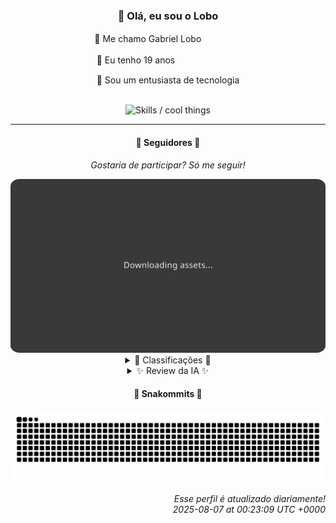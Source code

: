<div align="center">
  <h3>👋 Olá, eu sou o Lobo</h3>
  
  <p>🐺 Me chamo Gabriel Loboㅤㅤㅤㅤㅤ</p>
  <p>🧔 Eu tenho 19 anosㅤㅤㅤㅤㅤㅤㅤㅤ</p>
  <p>🧠 Sou um entusiasta de tecnologia</p>

  <br/>

  <img width="600" alt="Skills / cool things" src="https://skills-icons.vercel.app/api/icons?i=python,md,html,css,js,github,git,vscode,linux,node,ts,sass,react,vite,vercel,lottie,ionic,capacitor,zustand,framer,firebase,arduino,godot,tailwind,shadcnui,lucide,zorinos,pnpm,reactnative&perline=14" />
</div>

<hr />

<div align="center">
    <h4>👤 Seguidores 👤</h4>
    <p><i>Gostaria de participar? Só me seguir!</i></p>
    <img width="600" src=".github/assets/cards/top3.svg" alt="Top 3 followers contributors (monthly)" />
    <details>
    <summary>🏅 Classificações 🏅</summary>
    <br/>
    <table>
        <thead>
            <tr align="center">
                <th>Posição</th>
                <th>Seguidor</th>
                <th>Contribuições</th>
            </tr>
        </thead>
        <tbody>
            <tr align="center">
                <td>1°</td>
                <td><a href="https://github.com/danko-nobre">Danilo Nobre</a></td>
                <td>92 ctr.</td>
            </tr>
            <tr align="center">
                <td>2°</td>
                <td><a href="https://github.com/EvertonMJunior">Everton Marcelino Jr.</a></td>
                <td>80 ctr.</td>
            </tr>
            <tr align="center">
                <td>3°</td>
                <td><a href="https://github.com/RafaZeero">Rafael Lima de Morais</a></td>
                <td>46 ctr.</td>
            </tr>
            <tr align="center">
                <td>4°</td>
                <td><a href="https://github.com/DeividSouSan">Deivid Souza Santana</a></td>
                <td>30 ctr.</td>
            </tr>
            <tr align="center">
                <td>5°</td>
                <td><a href="https://github.com/GabrielCS08">Gabriel Carvalho</a></td>
                <td>26 ctr.</td>
            </tr>
            <tr align="center">
                <td>6°</td>
                <td><a href="https://github.com/joao-nery">João Nery</a></td>
                <td>17 ctr.</td>
            </tr>
            <tr align="center">
                <td>7°</td>
                <td><a href="https://github.com/TopTrenDev">TopTrenDev</a></td>
                <td>10 ctr.</td>
            </tr>
            <tr align="center">
                <td>8°</td>
                <td><a href="https://github.com/wTechnoo">Cézar</a></td>
                <td>9 ctr.</td>
            </tr>
            <tr align="center">
                <td>9°</td>
                <td><a href="https://github.com/filipedeschamps">Filipe Deschamps</a></td>
                <td>6 ctr.</td>
            </tr>
            <tr align="center">
                <td>10°</td>
                <td><a href="https://github.com/jeanfbrito">Jean Brito</a></td>
                <td>4 ctr.</td>
            </tr>
        </tbody>
    </table>
    </details>
    <details>
    <summary>✨ Review da IA ✨</summary>
    <br/>
    <div align="justify"><p><b>Danilo Nobre</b>, 92 contribuições? Quase lá, hein? Mas vamos ser sinceros, um "Full-stack, Game dev e 3D Enthusiast" que ainda não dominou o mundo? Seu portfólio "Space Wizard Studios" parece mais "Space Beginner Studios". E esse fork de "coa_tools2" atualizado em Julho? <i>Originalidade</i> mandou lembranças. Continue tentando, quem sabe um dia você realmente lance algo que não seja uma cópia.</p>
<p><b>Everton Marcelino Jr.</b>, 80 contribuições, nada mal. Mas antes de se gabar, me diga, quantas dessas foram realmente significativas? Contribuir para o TypeORM é ótimo, mas e quanto a criar algo <i>seu</i> que não precise de 35 mil estrelas para ser relevante? Ah, e "passionate about technology"? Que clichê! Mostre-me algo que prove essa paixão além de seus commits. </p>
<p><b>Rafael Lima de Morais</b>, 46 contribuições. "Software Engineer | Go | Typescript | Rust | Vim". Tantas tecnologias e tão pouco impacto? Seu "desires" parece ser o único projeto minimamente interessante, mas a última atualização foi em outubro de 2024. Estava ocupado demais configurando o Vim? E o "lazydocker" forked em agosto de 2024? Precisamos de mais originalidade e menos preguiça, <i>hein</i>? </p>
<p><b>Deivid Souza Santana</b>, 30 contribuições. "Estudante de Análise e Desenvolvimento de Sistemas apaixonado por desenvolvimento back-end". Paixão não enche repositórios, Deivid. Seu "TudoGostoso" até que tem um nome chamativo, mas a última atualização foi em outubro de 2024. Já perdeu a receita? E o "Clean-Arch-CS"? Será que está realmente "clean" ou só esquecido? Menos paixão, mais ação. </p>
<p><b>Gabriel Carvalho</b>, 26 contribuições. Sem bio, sem alma? Pelo menos o "content_sumarizer" teve uma atualização recente, mas... é só isso? Um projeto? Sério? Cadê a ambição? Cadê o brilho nos olhos? Ah, espera, não tem bio, então talvez não tenha olhos. </p>
<p><b>João Nery</b>, 17 contribuições. "Full-Stack Developer". Uma calculadora em JavaScript e um jogo da velha? Isso me lembra os meus primeiros projetos. A atualização recente é animadora, mas talvez seja hora de mirar em algo um pouco mais ambicioso do que o básico do básico. E "Caluladora" com "L" no nome? Isso que é ser "Full-Stack", <i>hein</i>? </p>
<p><b>TopTrenDev</b>, 10 contribuições. "Full-Stack & Blockchain Developer, Solana Specialist, Bitcoin, Ethereum, Smart contracts, dApps, DeFi & NFTs". Nossa, quanta buzzword! Mas só 10 contribuições? Parece que você está mais interessado em colecionar tecnologias do que em realmente construir algo. "TopTrenDev" soa mais como "HypedButNotReallyDev". </p>
<p><b>Cézar</b>, 9 contribuições. ".NET Developer". E... é isso? Sem repositórios recentes? Parece que o .NET está te dominando mais do que você a ele. Volte quando tiver algo para mostrar além de um título. </p>
<p><b>Filipe Deschamps</b>, 6 contribuições. Ah, o mestre dos cursos. Mas e as suas contribuições, além de manter os "dotfiles"? O "doom-fire-algorithm" é legal, mas estamos em 2025, Filipe. Já inventaram a roda há muito tempo. Use seu conhecimento para algo mais inovador, ou vai virar meme. </p>
<p><b>Jean Brito</b>, 4 contribuições. Contribuições para Rocket.Chat e um fork de um projeto para detectar navegadores? Parece que você está mais interessado em usar o trabalho dos outros do que em criar o seu. E o "docker-steamcmd-server" de novembro de 2024? Já desistiu de jogar? </p>
<p><b>Ageu Silva</b>, míseras 3 contribuições. "127.0.0.1". Auto-centrado até na bio? Seu "digital garden model" parece mais um matagal abandonado. E "AulasPython" sem arquivos? Sério? Parece que você está mais interessado em ter repositórios do que em realmente usá-los. </p>
</div>
    </details>
</div>

<div align="center">
  <h4>🐍 Snakommits 🐍</h4>
    <picture>
      <source media="(prefers-color-scheme: dark)" srcset="https://raw.githubusercontent.com/Lobooooooo14/Lobooooooo14/snake-output/snake-dark.svg">
      <source media="(prefers-color-scheme: light)" srcset="https://raw.githubusercontent.com/Lobooooooo14/Lobooooooo14/snake-output/snake-light.svg">
      <img alt="github contribution grid snake animation" src="https://raw.githubusercontent.com/Lobooooooo14/Lobooooooo14/snake-output/snake-light.svg">
    </picture>
</div>

<h6 align="right">
  Esse perfil é atualizado diariamente!<br/> <i>2025-08-07 at 00:23:09 UTC +0000</i>
<h6>